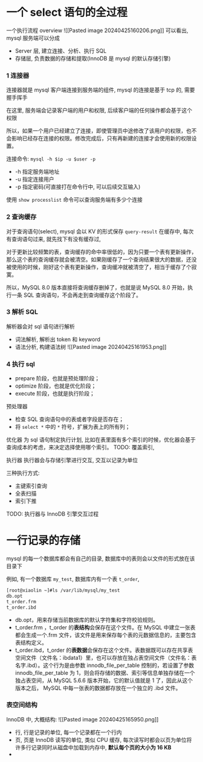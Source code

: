 # 一个 select 语句的全过程

一个执行流程 overview
![[Pasted image 20240425160206.png]]
可以看出, mysql 服务端可以分成
- Server 层, 建立连接、分析、执行 SQL 
- 存储层, 负责数据的存储和提取(InnoDB 是 mysql 的默认存储引擎)

### 1 连接器
连接器就是 mysql 客户端连接到服务端的组件, mysql 的连接是基于 tcp 的, 需要握手挥手

在这里, 服务端会记录客户端的用户和权限, 后续客户端的任何操作都会基于这个权限

所以，如果一个用户已经建立了连接，即使管理员中途修改了该用户的权限，也不会影响已经存在连接的权限。修改完成后，只有再新建的连接才会使用新的权限设置。

连接命令:
`mysql -h $ip -u $user -p`
- -h 指定服务端地址
- -u 指定连接用户
- -p 指定密码(可直接打在命令行中, 可以后续交互输入)

使用 `show processlist` 命令可以查询服务端有多少个连接


### 2 查询缓存
对于查询语句(select), mysql 会以 KV 的形式保存 `query-result` 在缓存中, 每次有查询语句过来, 就先找下有没有缓存过, 

对于更新比较频繁的表，查询缓存的命中率很低的，因为只要一个表有更新操作，那么这个表的查询缓存就会被清空。如果刚缓存了一个查询结果很大的数据，还没被使用的时候，刚好这个表有更新操作，查询缓冲就被清空了，相当于缓存了个寂寞。

所以，MySQL 8.0 版本直接将查询缓存删掉了，也就是说 MySQL 8.0 开始，执行一条 SQL 查询语句，不会再走到查询缓存这个阶段了。

### 3 解析 SQL
解析器会对 sql 语句进行解析

- 词法解析, 解析出 token 和 keyword 
- 语法分析, 构建语法树
![[Pasted image 20240425161953.png]]


### 4 执行 sql
- prepare 阶段，也就是预处理阶段；
- optimize 阶段，也就是优化阶段；
- execute 阶段，也就是执行阶段；

预处理器
- 检查 SQL 查询语句中的表或者字段是否存在；
- 将 `select *` 中的 `*` 符号，扩展为表上的所有列；

优化器
为 sql 语句制定执行计划, 比如在表里面有多个索引的时候，优化器会基于查询成本的考虑，来决定选择使用哪个索引。
TODO: 覆盖索引, 

执行器
执行器会与存储引擎进行交互, 交互以记录为单位

三种执行方式:
- 主键索引查询
- 全表扫描
- 索引下推

TODO: 执行器与 InnoDB 引擎交互过程


# 一行记录的存储
mysql 的每一个数据库都会有自己的目录, 数据库中的表则会以文件的形式放在该目录下

例如, 有一个数据库 `my_test`, 数据库内有一个表 `t_order`, 
```bash
[root@xiaolin ~]#ls /var/lib/mysql/my_test
db.opt  
t_order.frm  
t_order.ibd
```
- db.opt，用来存储当前数据库的默认字符集和字符校验规则。
- t_order.frm ，t_order 的**表结构**会保存在这个文件。在 MySQL 中建立一张表都会生成一个.frm 文件，该文件是用来保存每个表的元数据信息的，主要包含表结构定义。
- t_order.ibd，t_order 的**表数据**会保存在这个文件。表数据既可以存在共享表空间文件（文件名：ibdata1）里，也可以存放在独占表空间文件（文件名：表名字.ibd）。这个行为是由参数 innodb_file_per_table 控制的，若设置了参数 innodb_file_per_table 为 1，则会将存储的数据、索引等信息单独存储在一个独占表空间，从 MySQL 5.6.6 版本开始，它的默认值就是 1 了，因此从这个版本之后， MySQL 中每一张表的数据都存放在一个独立的 .ibd 文件。

### 表空间结构
InnoDB 中, 大概结构:
![[Pasted image 20240425165950.png]]
- 行, 行是记录的单位, 每一个记录都在一个行内
- 页, 页是 InnoDB 读写的单位, 类似 CPU 缓存, 每次读写时都会以页为单位将许多行记录同时从磁盘中加载到内存中, **默认每个页的大小为 16 KB**
- 